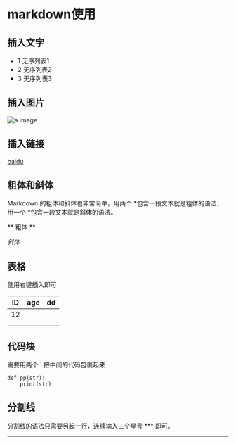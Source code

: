 # markdown使用

## 插入文字

* 1 无序列表1
* 2 无序列表2
* 3 无序列表3

## 插入图片

![a image](E:\git\gitblog\wangty537.github.io\img\avatar_g.jpg)

## 插入链接

[baidu](http://baidu.com)

## 粗体和斜体

Markdown 的粗体和斜体也非常简单，用两个 *包含一段文本就是粗体的语法，用一个 *包含一段文本就是斜体的语法。

** 粗体 **

*斜体*

 ## 表格

使用右键插入即可

| ID   | age  | dd   |
| ---- | ---- | ---- |
| 12   |      |      |
|      |      |      |
|      |      |      |

## 代码块

需要用两个 ` 把中间的代码包裹起来

```
def pp(str):
	print(str)
```

## 分割线

分割线的语法只需要另起一行，连续输入三个星号 *** 即可。

***




